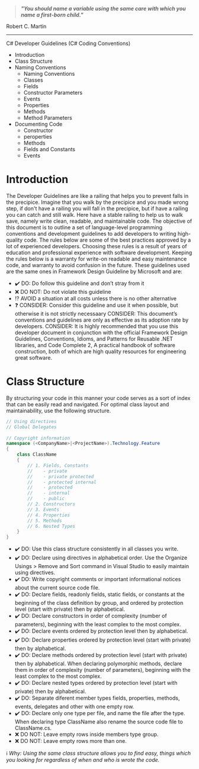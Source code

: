 > ***"You should name a variable using the same care with which you name a first-born child."***

Robert C. Martin

---

C# Developer Guidelines (C# Coding Conventions)

* Introduction
* Class Structure
* Naming Conventions
	* Naming Conventions
	* Classes
	* Fields
	* Constructor Parameters
	* Events
	* Properties
	* Methods
	* Method Parameters
* Documenting Code
	* Constructor
	* peroperties
	* Methods
	* Fields and Constants
	* Events
	
# Introduction

The Developer Guidelines are like a railing that helps you to prevent falls in the precipice. Imagine that you walk by the precipice and you made wrong step, if don't have a railing you will fall in the precipice, but if have a railing you can catch and still walk. Here have a stable railing to help us to walk save, namely write clean, readable, and maintainable code.
The objective of this document is to outline a set of language-level programming conventions and development guidelines to add developers to writing high-quality code. The rules below are some of the best practices approved by a lot of experienced developers. Choosing these rules is a result of years of education and professional experience with software development. Keeping the rules below is a warranty for write-on readable and easy maintenance code, and warranty to avoid confusion in the future.
These guidelines used are the same ones in Framework Design Guideline by Microsoft and are:

* ✔️ DO: Do follow this guideline and don’t stray from it
* ❌ DO NOT: Do not violate this guideline
* ⁉️  AVOID a situation at all costs unless there is no other alternative
* ❓ CONSIDER: Consider this guideline and use it when possible, but otherwise it is not strictly necessaary
CONSIDER: This document’s conventions and guidelines are only as effective as its adoption rate by developers.
CONSIDER: It is highly recommended that you use this developer document in conjunction with the official Framework Design Guidelines, Conventions, Idioms, and Patterns for Reusable .NET libraries, and Code Complete 2, A practical handbook of software construction, both of which are high quality resources for engineering great software.

# Class Structure

By structuring your code in this manner your code serves as a sort of index that can be easily read and navigated. For optimal class layout and maintainability, use the following structure.

```C#
// Using directives 
// Global Delegates 
	
// Copyright information 
namespace (<CompanyName>|<ProjectName>).Technology.Feature
{ 
    class ClassName 
    { 
        // 1. Fields, Constants
        //    - private
        //    - private protected
        //    - protected internal
        //    - protected        
        //    - internal
        //    - public
        // 2. Constructors
        // 3. Events
        // 4. Properties
        // 5. Methods
        // 6. Nested Types
    } 
}
```

* ✔️ DO: Use this class structure consistently in all classes you write.
* ✔️ DO: Declare using directives in alphabetical order. Use the Organize Usings > Remove and Sort command in Visual Studio to easily maintain using directives.
* ✔️ DO: Write copyright comments or important informational notices about the current source code file.
* ✔️ DO: Declare fields, readonly fields, static fields, or constants at the beginning of the class definition by group, and ordered by protection level (start with private) then by alphabetical.
* ✔️ DO: Declare constructors in order of complexity (number of parameters), beginning with the least complex to the most complex.
* ✔️ DO: Declare events ordered by protection level then by alphabetical.
* ✔️ DO: Declare properties ordered by protection level (start with private) then by alphabetical.
* ✔️ DO: Declare methods ordered by protection level (start with private) then by alphabetical. When declaring polymorphic methods, declare them in order of complexity (number of parameters), beginning with the least complex to the most complex.
* ✔️ DO: Declare nested types ordered by protection level (start with private) then by alphabetical.
* ✔️ DO: Separate diferent member types fields, properties, methods, events, delegates and other with one empty row.
* ✔️ DO: Declare only one type per file, and name the file after the type. When declaring type ClassName also rename the source code file to ClassName.cs.
* ❌ DO NOT: Leave empty rows inside members type group.
* ❌ DO NOT: Leave empty rows more than one.

:information_source: *Why: Using the same class structure allows you to find easy, things which you looking for regardless of when and who is wrote the code.*


